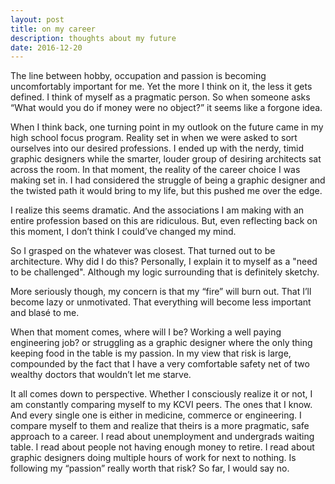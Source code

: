 ```yaml
---
layout: post
title: on my career
description: thoughts about my future
date: 2016-12-20
---
```


The line between hobby, occupation and passion is becoming uncomfortably important for me. Yet the more I think on it, the less it gets defined. I think of myself as a pragmatic person. So when someone asks “What would you do if money were no object?” it seems like a forgone idea. 

When I think back, one turning point in my outlook on the future came in my high school focus program. Reality set in when we were asked to sort ourselves into our desired professions. I ended up with the nerdy, timid graphic designers while the smarter, louder group of desiring architects sat across the room. In that moment, the reality of the career choice I was making set in. I had considered the struggle of being a graphic designer and the twisted path it would bring to my life, but this pushed me over the edge.

I realize this seems dramatic. And the associations I am making with an entire profession based on this are ridiculous. But, even reflecting back on this moment, I don’t think I could’ve changed my mind.

So I grasped on the whatever was closest. That turned out to be architecture. Why did I do this? Personally, I explain it to myself as a "need to be challenged". Although my logic surrounding that is definitely sketchy. 

More seriously though, my concern is that my “fire” will burn out. That I’ll become lazy or unmotivated. That everything will become less important and blasé to me. 

When that moment comes, where will I be? Working a well paying engineering job? or struggling as a graphic designer where the only thing keeping food in the table is my passion. In my view that risk is large, compounded by the fact that I have a very comfortable safety net of two wealthy doctors that wouldn’t let me starve.

It all comes down to perspective. Whether I consciously realize it or not, I am constantly comparing myself to my KCVI peers. The ones that I know. And every single one is either in medicine, commerce or engineering. I compare myself to them and realize that theirs is a more pragmatic, safe approach to a career. I read about unemployment and undergrads waiting table. I read about people not having enough money to retire. I read about graphic designers doing multiple hours of work for next to nothing. Is following my “passion” really worth that risk? So far, I would say no.
